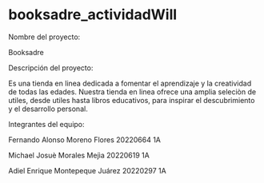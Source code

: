 # booksadre_actividadWill

Nombre del proyecto: 

Booksadre



Descripción del proyecto: 

Es una tienda en linea dedicada a fomentar el aprendizaje y la creatividad de todas las edades. Nuestra tienda en linea ofrece una amplia seleciòn de utiles, desde utiles hasta libros educativos, para inspirar el descubrimiento y el desarrollo personal.



Integrantes del equipo:

Fernando Alonso Moreno Flores 20220664 1A

Michael Josuè Morales Mejìa 20220619 1A

Adiel Enrique Montepeque Juárez 20220297 1A
